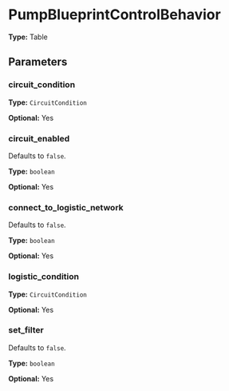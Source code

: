 # PumpBlueprintControlBehavior

**Type:** Table

## Parameters

### circuit_condition

**Type:** `CircuitCondition`

**Optional:** Yes

### circuit_enabled

Defaults to `false`.

**Type:** `boolean`

**Optional:** Yes

### connect_to_logistic_network

Defaults to `false`.

**Type:** `boolean`

**Optional:** Yes

### logistic_condition

**Type:** `CircuitCondition`

**Optional:** Yes

### set_filter

Defaults to `false`.

**Type:** `boolean`

**Optional:** Yes

